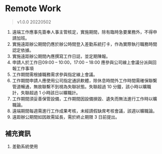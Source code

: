 # Remote Work
> v1.0.0 20220502
1. 遠端工作應事先簽奉人事主管核定，實施期間，除有臨時急要業務外，不得申請加班。
2. 實施遠距辦公期間仍應於辦公時間登入差勤系統打卡，作為實際執行職務時間認定依據。
3. 實施遠距辦公期間內應撰寫工作日誌，並定期陳報。
4. 申請人於工作日09:00 – 10:00，17:00 – 18:00 應參與公司線上會議分派與回報工作事項
5. 工作期間需根據職務需求參與指定線上會議。
6. 工作期間申請人應使用公司指定通訊軟體，除休息時間外工作時間需確保聯繫管道暢通，無故聯繫不到視為失聯狀態。失聯超過 10 分鐘，該小時以曠職計，失聯超過 1 小時該日以曠職計。
7. 工作期間須妥善保管設備，工作期間因設備損毀、遺失而無法進行工作時以曠職論。
8. 遠端期間每週需進行工作成果考核，未經請假缺席考核會議，該週以曠職論。
9. 遠距辦公期間如因故需延長，需於終止期限 3 日前提出。

## 補充資訊
1. 差勤系統使用 
